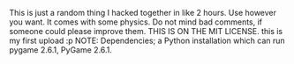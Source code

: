 This is just a random thing I hacked together in like 2 hours. Use however you want. It comes with some physics. Do not mind bad comments, if someone could please improve them. THIS IS ON THE MIT LICENSE.
this is my first upload :p
NOTE: Dependencies; a Python installation which can run pygame 2.6.1, PyGame 2.6.1.

